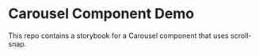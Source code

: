 # Carousel Component Demo

This repo contains a storybook for a Carousel component that uses scroll-snap.

<!-- TODO: You can view the story here: -->